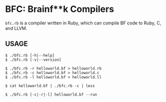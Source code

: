 # BFC: Brainf**k Compilers

`bfc.rb` is a compiler written in Ruby, which can compile BF code to Ruby, C, and LLVM.

## USAGE

    $ ./bfc.rb [-h|--help]
    $ ./bfc.rb [-v|--version]

    $ ./bfc.rb -r helloworld.bf > helloworld.rb
    $ ./bfc.rb -c helloworld.bf > helloworld.c
    $ ./bfc.rb -l helloworld.bf > helloworld.ll

    $ cat helloworld.bf | ./bfc.rb -c | less

    $ ./bfc.rb [-c|-r|-l] helloworld.bf --run
